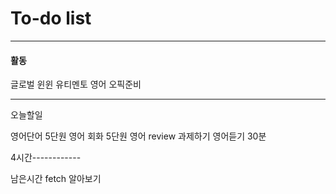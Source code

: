 # To-do list

----------------
#### 활동

글로벌 윈윈
유티멘토
영어 오픽준비

-----

오늘할일

영어단어 5단원
영어 회화 5단원
영어 review 과제하기
영어듣기 30분

4시간------------


남은시간 fetch 알아보기
